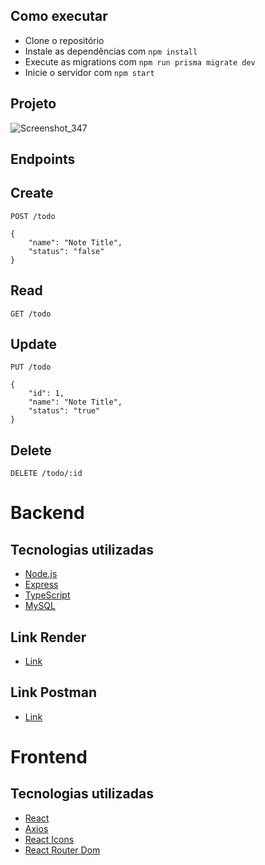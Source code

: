 ## Como executar

- Clone o repositório
- Instale as dependências com `npm install`
- Execute as migrations com `npm run prisma migrate dev`
- Inicie o servidor com `npm start`


## Projeto
![Screenshot_347][def]

## Endpoints

## Create

`POST /todo`

    {
        "name": "Note Title",
        "status": "false"
    }

## Read

`GET /todo`

## Update

`PUT /todo`

    {
        "id": 1,
        "name": "Note Title",
        "status": "true"
    }

## Delete

`DELETE /todo/:id`


[def]: https://user-images.githubusercontent.com/96514967/220210812-0a28f6a0-5e17-40d1-94c1-b3a6009c2975.

# Backend

## Tecnologias utilizadas

- [Node.js](https://nodejs.org/en/)
- [Express](https://expressjs.com/pt-br/)
- [TypeScript](https://www.typescriptlang.org/)
- [MySQL](https://www.mysql.com/)

## Link Render 

- [Link](https://backend-todolist-c12t.onrender.com/)

## Link Postman

- [Link](https://documenter.getpostman.com/view/22369915/2s93XvWjvs)

# Frontend

## Tecnologias utilizadas

- [React](https://pt-br.reactjs.org/)
- [Axios](https://axios-http.com/docs/intro)
- [React Icons](https://react-icons.github.io/react-icons/)
- [React Router Dom](https://reactrouter.com/web/guides/quick-start)


